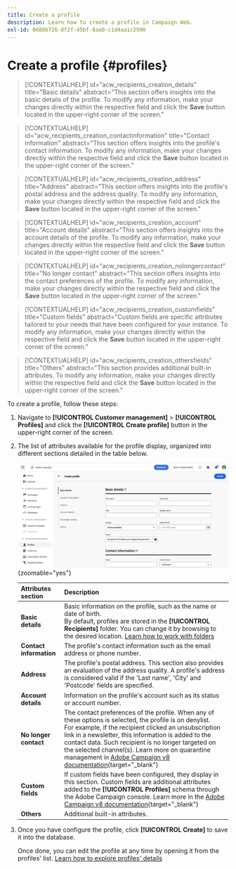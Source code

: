 ```yaml
---
title: Create a profile
description: Learn how to create a profile in Campaign Web.
exl-id: 0680b726-8f2f-45bf-8aa0-c1d4aa1c2990
---
```

# Create a profile {#profiles}

>[!CONTEXTUALHELP]
>id="acw_recipients_creation_details"
>title="Basic details"
>abstract="This section offers insights into the basic details of the profile. To modify any information, make your changes directly within the respective field and click the **Save** button located in the upper-right corner of the screen."

>[!CONTEXTUALHELP]
>id="acw_recipients_creation_contactinformation"
>title="Contact information"
>abstract="This section offers insights into the profile's contact information. To modify any information, make your changes directly within the respective field and click the **Save** button located in the upper-right corner of the screen."

>[!CONTEXTUALHELP]
>id="acw_recipients_creation_address"
>title="Address"
>abstract="This section offers insights into the profile's postal address and the address quality. To modify any information, make your changes directly within the respective field and click the **Save** button located in the upper-right corner of the screen."

>[!CONTEXTUALHELP]
>id="acw_recipients_creation_account"
>title="Account details"
>abstract="This section offers insights into the account details of the profile. To modify any information, make your changes directly within the respective field and click the **Save** button located in the upper-right corner of the screen."

>[!CONTEXTUALHELP]
>id="acw_recipients_creation_nolongercontact"
>title="No longer contact"
>abstract="This section offers insights into the contact preferences of the profile. To modify any information, make your changes directly within the respective field and click the **Save** button located in the upper-right corner of the screen."

>[!CONTEXTUALHELP]
>id="acw_recipients_creation_customfields"
>title="Custom fields"
>abstract="Custom fields are specific attributes tailored to your needs that have been configured for your instance. To modify any information, make your changes directly within the respective field and click the **Save** button located in the upper-right corner of the screen."

>[!CONTEXTUALHELP]
>id="acw_recipients_creation_othersfields"
>title="Others"
>abstract="This section provides additional built-in attributes. To modify any information, make your changes directly within the respective field and click the **Save** button located in the upper-right corner of the screen."

To create a profile, follow these steps:

1. Navigate to **[!UICONTROL Customer management]** > **[!UICONTROL Profiles]** and click the **[!UICONTROL Create profile]** button in the upper-right corner of the screen.

1. The list of attributes available for the profile display, organized into different sections detailed in the table below.

    ![](assets/create-profile.png){zoomable="yes"}

    |Attributes section|Description|
    |  ---  |  ---  |
    |**Basic details**|Basic information on the profile, such as the name or date of birth.<br/>By default, profiles are stored in the **[!UICONTROL Recipients]** folder. You can change it by browsing to the desired location. [Learn how to work with folders](../get-started/permissions.md#folders)|
    |**Contact information**|The profile's contact information such as the email address or phone number.|
    |**Address**|The profile's postal address. This section also provides an evaluation of the address quality. A profile's address is considered valid if the 'Last name', 'City' and 'Postcode' fields are specified.|
    |**Account details**|Information on the profile's account  such as its status or account number.|
    |**No longer contact**|The contact preferences of the profile. When any of these options is selected, the profile is on denylist.<br/>For example, if the recipient clicked an unsubscription link in a newsletter, this information is added to the contact data. Such recipient is no longer targeted on the selected channel(s). Learn more on quarantine management in [Adobe Campaign v8 documentation](https://experienceleague.adobe.com/docs/campaign/campaign-v8/send/failures/quarantines.html){target="_blank"}|
    |**Custom fields**|If custom fields have been configured, they display in this section. Custom fields are additional attributes added to the **[!UICONTROL Profiles]** schema through the Adobe Campaign console. Learn more in the [Adobe Campaign v8 documentation](https://experienceleague.adobe.com/docs/campaign/campaign-v8/developer/shemas-forms/extend-schema.html){target="_blank"}|
    |**Others**|Additional built-in attributes.|

1. Once you have configure the profile, click **[!UICONTROL Create]** to save it into the database.

    Once done, you can edit the profile at any time by opening it from the profiles' list. [Learn how to explore profiles' details](profile-view.md) 

